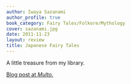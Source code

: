 ```yaml
---
author: Iwaya Sazanami
author_profile: true
book_category: Fairy Tales/Folkore/Mythology
cover: sazanami.jpg
date: 2011-11-23
layout: review
title: Japanese Fairy Tales
---
```


A little treasure from my library.

[Blog post at *Multo*.](https://multoghost.wordpress.com/2011/11/23/browsing-my-bookshelves/)